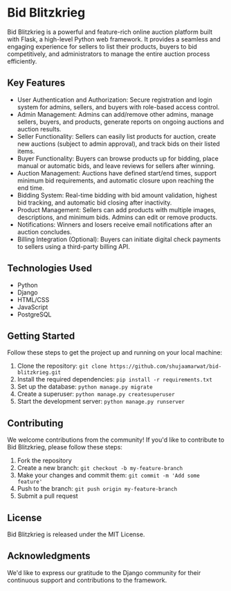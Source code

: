 Bid Blitzkrieg
=========

Bid Blitzkrieg is a powerful and feature-rich online auction platform built with Flask, a high-level Python web framework. It provides a seamless and engaging experience for sellers to list their products, buyers to bid competitively, and administrators to manage the entire auction process efficiently.

Key Features
------------

-   User Authentication and Authorization: Secure registration and login system for admins, sellers, and buyers with role-based access control.
-   Admin Management: Admins can add/remove other admins, manage sellers, buyers, and products, generate reports on ongoing auctions and auction results.
-   Seller Functionality: Sellers can easily list products for auction, create new auctions (subject to admin approval), and track bids on their listed items.
-   Buyer Functionality: Buyers can browse products up for bidding, place manual or automatic bids, and leave reviews for sellers after winning.
-   Auction Management: Auctions have defined start/end times, support minimum bid requirements, and automatic closure upon reaching the end time.
-   Bidding System: Real-time bidding with bid amount validation, highest bid tracking, and automatic bid closing after inactivity.
-   Product Management: Sellers can add products with multiple images, descriptions, and minimum bids. Admins can edit or remove products.
-   Notifications: Winners and losers receive email notifications after an auction concludes.
-   Billing Integration (Optional): Buyers can initiate digital check payments to sellers using a third-party billing API.

Technologies Used
-----------------

-   Python
-   Django
-   HTML/CSS
-   JavaScript
-   PostgreSQL

Getting Started
---------------

Follow these steps to get the project up and running on your local machine:

1.  Clone the repository: `git clone https://github.com/shujaamarwat/bid-blitzkrieg.git`
2.  Install the required dependencies: `pip install -r requirements.txt`
3.  Set up the database: `python manage.py migrate`
4.  Create a superuser: `python manage.py createsuperuser`
5.  Start the development server: `python manage.py runserver`

Contributing
------------

We welcome contributions from the community! If you'd like to contribute to Bid Blitzkrieg, please follow these steps:

1.  Fork the repository
2.  Create a new branch: `git checkout -b my-feature-branch`
3.  Make your changes and commit them: `git commit -m 'Add some feature'`
4.  Push to the branch: `git push origin my-feature-branch`
5.  Submit a pull request

License
-------

Bid Blitzkrieg is released under the MIT License.

Acknowledgments
---------------

We'd like to express our gratitude to the Django community for their continuous support and contributions to the framework.
